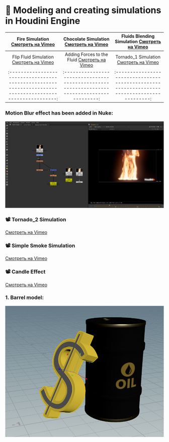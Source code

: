  # 🌟  Modeling and creating simulations in Houdini Engine

| Fire Simulation [Смотреть на Vimeo](https://vimeo.com/manage/videos/1036484069) | Chocolate Simulation [Смотреть на Vimeo](https://vimeo.com/manage/videos/1037379231) |  Fluids Blending Simulation [Смотреть на Vimeo](https://vimeo.com/manage/videos/1036682315) |
|:------------------------------------------------------------------------------------------------------:|:-----------------------------------------------------------------------------------------:|:-----------------------------------------------------------------------------------------:|
| Flip Fluid Simulation [Смотреть на Vimeo](https://vimeo.com/manage/videos/1036681194) | Adding Forces to the Fluid [Смотреть на Vimeo](https://vimeo.com/manage/videos/1036718589) | Tornado_1 Simulation  [Смотреть на Vimeo](https://vimeo.com/manage/videos/1035014969) |
|:------------------------------------------------------------------------------------------------------:|:-----------------------------------------------------------------------------------------:|:-----------------------------------------------------------------------------------------:|
 
 ### Motion Blur effect has been added in Nuke:
![7](https://github.com/Mirabird/Houdini_projects/blob/Pics/Fire.png)


  ### 📽 Tornado_2 Simulation
[Смотреть на Vimeo](https://vimeo.com/manage/videos/1035014383)

 ### 📽 Simple Smoke Simulation
[Смотреть на Vimeo](https://vimeo.com/manage/videos/1034649055)

 ### 📽 Candle Effect
[Смотреть на Vimeo](https://vimeo.com/manage/videos/1034646587)

### 1. Barrel model:
![1](https://github.com/Mirabird/Houdini_projects/blob/Pics/Barrel.png)




